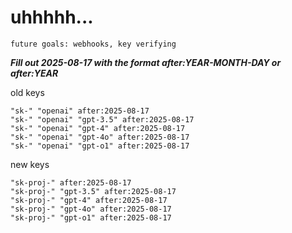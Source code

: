 # uhhhhh...

`future goals: webhooks, key verifying`



***Fill out 2025-08-17 with the format after:YEAR-MONTH-DAY or after:YEAR***

old keys
```
"sk-" "openai" after:2025-08-17
"sk-" "openai" "gpt-3.5" after:2025-08-17
"sk-" "openai" "gpt-4" after:2025-08-17
"sk-" "openai" "gpt-4o" after:2025-08-17
"sk-" "openai" "gpt-o1" after:2025-08-17
```

new keys
```
"sk-proj-" after:2025-08-17
"sk-proj-" "gpt-3.5" after:2025-08-17
"sk-proj-" "gpt-4" after:2025-08-17
"sk-proj-" "gpt-4o" after:2025-08-17
"sk-proj-" "gpt-o1" after:2025-08-17
```
